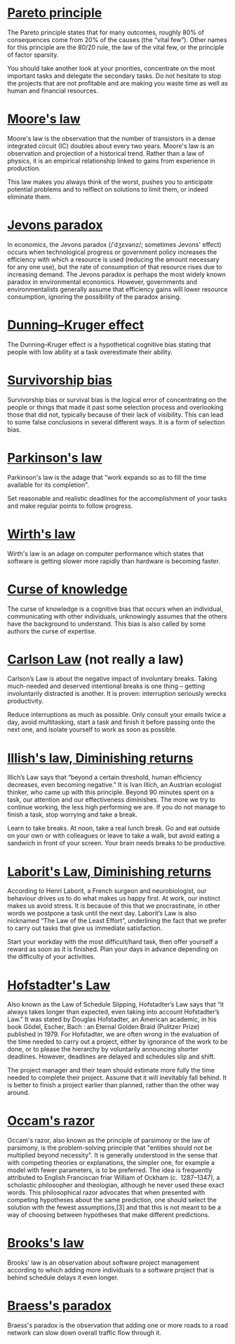 # [Pareto principle](https://en.wikipedia.org/wiki/Pareto_principle)
The Pareto principle states that for many outcomes, roughly 80% of consequences come from 20% of the causes (the “vital few”). Other names for this principle are the 80/20 rule, the law of the vital few, or the principle of factor sparsity.

You should take another look at your priorities, concentrate on the most important tasks and delegate the secondary tasks. Do not hesitate to stop the projects that are not profitable and are making you waste time as well as human and financial resources.

# [Moore's law](https://en.wikipedia.org/wiki/Moore%27s_law)
Moore's law is the observation that the number of transistors in a dense integrated circuit (IC) doubles about every two years. Moore's law is an observation and projection of a historical trend. Rather than a law of physics, it is an empirical relationship linked to gains from experience in production.

This law makes you always think of the worst, pushes you to anticipate potential problems and to relflect on solutions to limit them, or indeed eliminate them.

# [Jevons paradox](https://en.wikipedia.org/wiki/Jevons_paradox)
In economics, the Jevons paradox (/ˈdʒɛvənz/; sometimes Jevons' effect) occurs when technological progress or government policy increases the efficiency with which a resource is used (reducing the amount necessary for any one use), but the rate of consumption of that resource rises due to increasing demand. The Jevons paradox is perhaps the most widely known paradox in environmental economics. However, governments and environmentalists generally assume that efficiency gains will lower resource consumption, ignoring the possibility of the paradox arising.

# [Dunning–Kruger effect](https://en.wikipedia.org/wiki/Dunning%E2%80%93Kruger_effect)
The Dunning–Kruger effect is a hypothetical cognitive bias stating that people with low ability at a task overestimate their ability.

# [Survivorship bias](https://en.wikipedia.org/wiki/Survivorship_bias)
Survivorship bias or survival bias is the logical error of concentrating on the people or things that made it past some selection process and overlooking those that did not, typically because of their lack of visibility. This can lead to some false conclusions in several different ways. It is a form of selection bias.

# [Parkinson's law](https://en.wikipedia.org/wiki/Parkinson%27s_law)
Parkinson's law is the adage that "work expands so as to fill the time available for its completion".

Set reasonable and realistic deadlines for the accomplishment of your tasks and make regular points to follow progress.

# [Wirth's law](https://en.wikipedia.org/wiki/Wirth%27s_law)
Wirth's law is an adage on computer performance which states that software is getting slower more rapidly than hardware is becoming faster.

# [Curse of knowledge](https://en.wikipedia.org/wiki/Curse_of_knowledge)
The curse of knowledge is a cognitive bias that occurs when an individual, communicating with other individuals, unknowingly assumes that the others have the background to understand. This bias is also called by some authors the curse of expertise.

# [Carlson Law](https://en.wikipedia.org/wiki/Sune_Carlson) (not really a law)
Carlson’s Law is about the negative impact of involuntary breaks. Taking much-needed and deserved intentional breaks is one thing – getting involuntarily distracted is another. It is proven: interruption seriously wrecks productivity.

Reduce interruptions as much as possible. Only consult your emails twice a day, avoid multitasking, start a task and finish it before passing onto the next one, and isolate yourself to work as soon as possible.

# [Illish's law, Diminishing returns](https://en.wikipedia.org/wiki/Diminishing_returns)
Illich’s Law says that “beyond a certain threshold, human efficiency decreases, even becoming negative.” It is Ivan Illich, an Austrian ecologist thinker, who came up with this principle.
Beyond 90 minutes spent on a task, our attention and our effectiveness diminishes. The more we try to continue working, the less high performing we are. If you do not manage to finish a task, stop worrying and take a break.

Learn to take breaks. At noon, take a real lunch break. Go and eat outside on your own or with colleagues or leave to take a walk, but avoid eating a sandwich in front of your screen. Your brain needs breaks to be productive.

# [Laborit's Law, Diminishing returns](https://en.wikipedia.org/wiki/Henri_Laborit)
According to Henri Laborit, a French surgeon and neurobiologist, our behaviour drives us to do what makes us happy first. At work, our instinct makes us avoid stress. It is because of this that we procrastinate, in other words we postpone a task until the next day. Laborit’s Law is also nicknamed “The Law of the Least Effort”, underlining the fact that we prefer to carry out tasks that give us immediate satisfaction.

Start your workday with the most difficult/hard task, then offer yourself a reward as soon as it is finished. Plan your days in advance depending on the difficulty of your activities.

# [Hofstadter's Law](https://en.wikipedia.org/wiki/Hofstadter%27s_law)
Also known as the Law of Schedule Slipping, Hofstadter’s Law says that “it always takes longer than expected, even taking into account Hofstadter’s Law.” It was stated by Douglas Hofstadter, an American academic, in his book Gödel, Escher, Bach : an Eternal Golden Braid (Pulitzer Prize) published in 1979.
For Hofstadter, we are often wrong in the evaluation of the time needed to carry out a project, either by ignorance of the work to be done, or to please the hierarchy by voluntarily announcing shorter deadlines. However, deadlines are delayed and schedules slip and shift.

The project manager and their team should estimate more fully the time needed to complete their project. Assume that it will inevitably fall behind. It is better to finish a project earlier than planned, rather than the other way around.

# [Occam's razor](https://en.wikipedia.org/wiki/Occam%27s_razor)
Occam's razor, also known as the principle of parsimony or the law of parsimony, is the problem-solving principle that "entities should not be multiplied beyond necessity". It is generally understood in the sense that with competing theories or explanations, the simpler one, for example a model with fewer parameters, is to be preferred. The idea is frequently attributed to English Franciscan friar William of Ockham (c.  1287–1347), a scholastic philosopher and theologian, although he never used these exact words. This philosophical razor advocates that when presented with competing hypotheses about the same prediction, one should select the solution with the fewest assumptions,[3] and that this is not meant to be a way of choosing between hypotheses that make different predictions.

# [Brooks's law](https://en.wikipedia.org/wiki/Brooks%27s_law)
Brooks' law is an observation about software project management according to which adding more individuals to a software project that is behind schedule delays it even longer.

# [Braess's paradox](https://en.wikipedia.org/wiki/Braess%27s_paradox)
Braess's paradox is the observation that adding one or more roads to a road network can slow down overall traffic flow through it.

